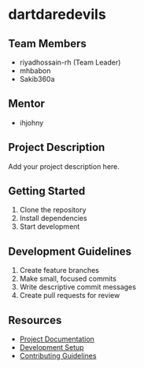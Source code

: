 # dartdaredevils

## Team Members
- riyadhossain-rh (Team Leader)
- mhbabon
- Sakib360a

## Mentor
- ihjohny

## Project Description
Add your project description here.

## Getting Started
1. Clone the repository
2. Install dependencies
3. Start development

## Development Guidelines
1. Create feature branches
2. Make small, focused commits
3. Write descriptive commit messages
4. Create pull requests for review

## Resources
- [Project Documentation](docs/)
- [Development Setup](docs/setup.md)
- [Contributing Guidelines](CONTRIBUTING.md)
